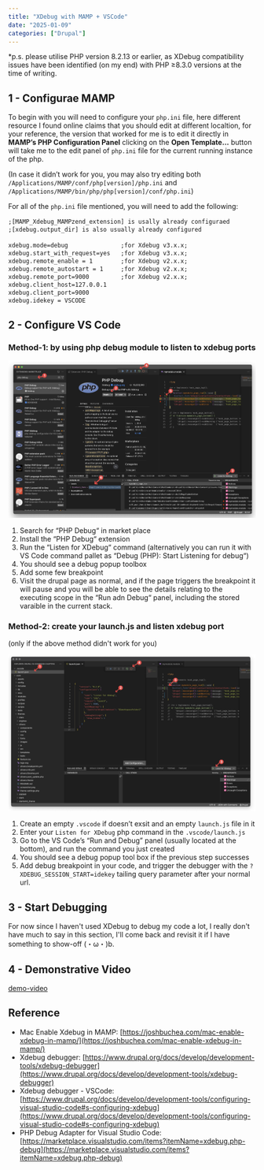 ```yaml
---
title: "XDebug with MAMP + VSCode"
date: "2025-01-09"
categories: ["Drupal"]
---
```


\*p.s. please utilise PHP version 8.2.13 or earlier, as XDebug compatibility issues have been identified (on my end) with PHP ≥8.3.0 versions at the time of writing.


## 1 - Configurae MAMP 

To begin with you will need to configure your `php.ini` file, here different resource I found online claims that you should edit at different localtion, for your reference, the version that worked for me is to edit it directly in **MAMP’s PHP Configuration Panel** clicking on the **Open Template…** button will take me to the edit panel of `php.ini` file for the current running instance of the php. 

(In case it didn’t work for you, you may also try editing both ``/Applications/MAMP/conf/php[version]/php.ini`` and ``/Applications/MAMP/bin/php/php[version]/conf/php.ini``)

For all of the `php.ini` file mentioned, you will need to add the following: 

```
;[MAMP_Xdebug_MAMPzend_extension] is usally already configuraed
;[xdebug.output_dir] is also usually already configured

xdebug.mode=debug               ;for Xdebug v3.x.x;
xdebug.start_with_request=yes   ;for Xdebug v3.x.x;
xdebug.remote_enable = 1        ;for Xdebug v2.x.x;
xdebug.remote_autostart = 1     ;for Xdebug v2.x.x;
xdebug.remote_port=9000         ;for Xdebug v2.x.x;
xdebug.client_host=127.0.0.1
xdebug.client_port=9000      
xdebug.idekey = VSCODE
```



## 2 - Configure VS Code

### Method-1: by using php debug module to listen to xdebug ports

![2025-01-09T163154](2025-01-09T163154.png)
1. Search for “PHP Debug“ in market place 
2. Install the “PHP Debug“ extension
3. Run the “Listen for XDebug“ command (alternatively you can run it with VS Code command pallet as “Debug (PHP): Start Listening for debug“)
4. You should see a debug popup toolbox
5. Add some few breakpoint
6. Visit the drupal page as normal, and if the page triggers the breakpoint it will pause and you will be able to see the details relating to the executing scope in the “Run adn Debug“ panel, including the stored varaible in the current stack.  

### Method-2: create your launch.js and listen xdebug port

(only if the above method didn't work for you)

![2025-01-09T163213](2025-01-09T163213.png)

1. Create an empty `.vscode` if doesn’t exsit and an empty  `launch.js` file in it
2. Enter your `Listen for XDebug` php command in the `.vscode/launch.js`
3. Go to the VS Code’s “Run and Debug” panel (usually located at the bottom), and run the command you just created
4. You should see a debug popup tool box if the previous step successes
5. Add debug breakpoint in your code, and trigger the debugger with the `?XDEBUG_SESSION_START=idekey` tailing query parameter after your normal url.



## 3 - Start Debugging 

For now since I haven't used XDebug to debug my code a lot, I really don't have much to say in this section, I'll come back and revisit it if I have something to show-off (・ω・)b. 



## 4 - Demonstrative Video

[demo-video](<2025-01-09T160120 - Compress2 - 720P - 30frame.mp4>)



## Reference 

- Mac Enable Xdebug in MAMP: [https://joshbuchea.com/mac-enable-xdebug-in-mamp/](https://joshbuchea.com/mac-enable-xdebug-in-mamp/)
- Xdebug debugger: [https://www.drupal.org/docs/develop/development-tools/xdebug-debugger](https://www.drupal.org/docs/develop/development-tools/xdebug-debugger)
- Xdebug debugger - VSCode: [https://www.drupal.org/docs/develop/development-tools/configuring-visual-studio-code#s-configuring-xdebug](https://www.drupal.org/docs/develop/development-tools/configuring-visual-studio-code#s-configuring-xdebug)
- PHP Debug Adapter for Visual Studio Code: [https://marketplace.visualstudio.com/items?itemName=xdebug.php-debug](https://marketplace.visualstudio.com/items?itemName=xdebug.php-debug)